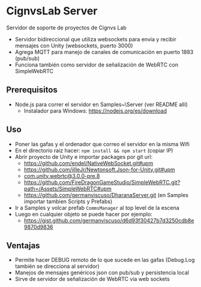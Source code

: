 # CignvsLab Server
Servidor de soporte de proyectos de Cignvs Lab

- Servidor bidireccional que utiliza websockets para envia y recibir mensajes con Unity (websockets, puerto 3000)
- Agrega MQTT para manejo de canales de comunicación en puerto 1883 (pub/sub)
- Funciona también como servidor de señalización de WebRTC con SimpleWebRTC

## Prerequisitos
- Node.js para correr el servidor en Samples~\Server (ver README allí)
  - Instalador para Windows: https://nodejs.org/es/download

## Uso
- Poner las gafas y el ordenador que correo el servidor en la misma Wifi
- En el directorio raiz hacer: `npm install && npm start` (copiar IP)
- Abrir proyecto de Unity e importar packages por git url:
  - https://github.com/endel/NativeWebSocket.git#upm
  - https://github.com/jilleJr/Newtonsoft.Json-for-Unity.git#upm
  - com.unity.webrtc@3.0.0-pre.8
  - https://github.com/FireDragonGameStudio/SimpleWebRTC.git?path=/Assets/SimpleWebRTC#upm
  - https://github.com/germanviscuso/DharanaServer.git (en Samples importar tambien Scripts y Prefabs)
- Ir a Samples y volcar prefab `CommsManager` al top level de la escena
- Luego en cualquier objeto se puede hacer por ejemplo:
  - https://gist.github.com/germanviscuso/d6d93f30427b7d3250cdb8e9870d9836

## Ventajas
- Permite hacer DEBUG remoto de lo que sucede en las gafas (Debug.Log también se direcciona al servidor)
- Manejos de mensajes genéricos json con pub/sub y persistencia local
- Sirve de servidor de señalización de WebRTC via web sockets
